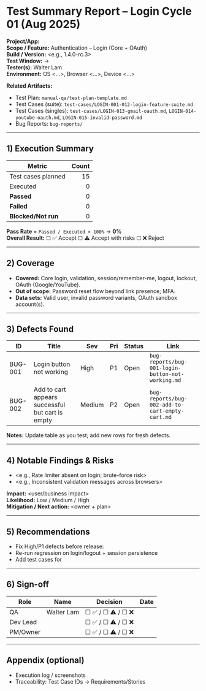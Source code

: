 # Test Summary Report – Login Cycle 01 (Aug 2025)

**Project/App:** <name>  
**Scope / Feature:** Authentication – Login (Core + OAuth)  
**Build / Version:** <e.g., 1.4.0-rc.3>  
**Test Window:** <YYYY-MM-DD> → <YYYY-MM-DD>  
**Tester(s):** Walter Lam  
**Environment:** OS <…>, Browser <…>, Device <…>  

**Related Artifacts:**  
- Test Plan: `manual-qa/test-plan-template.md`  
- Test Cases (suite): `test-cases/LOGIN-001-012-login-feature-suite.md`  
- Test Cases (singles): `test-cases/LOGIN-013-gmail-oauth.md`, `LOGIN-014-youtube-oauth.md`, `LOGIN-015-invalid-password.md`  
- Bug Reports: `bug-reports/`

---

## 1) Execution Summary
| Metric | Count |
|---|---:|
| Test cases planned | 15 |
| Executed | 0 |
| **Passed** | 0 |
| **Failed** | 0 |
| **Blocked/Not run** | 0 |

**Pass Rate** = `Passed / Executed × 100%` → **0%**  
**Overall Result:** ☐ ✅ Accept ☐ ⚠️ Accept with risks ☐ ❌ Reject

---

## 2) Coverage
- **Covered:** Core login, validation, session/remember-me, logout, lockout, OAuth (Google/YouTube).  
- **Out of scope:** Password reset flow beyond link presence; MFA.  
- **Data sets:** Valid user, invalid password variants, OAuth sandbox account(s).

---

## 3) Defects Found
| ID | Title | Sev | Pri | Status | Link |
|---|---|---|---|---|---|
| BUG-001 | Login button not working | High | P1 | Open | `bug-reports/bug-001-login-button-not-working.md` |
| BUG-002 | Add to cart appears successful but cart is empty | Medium | P2 | Open | `bug-reports/bug-002-add-to-cart-empty-cart.md` |

**Notes:** Update table as you test; add new rows for fresh defects.

---

## 4) Notable Findings & Risks
- <e.g., Rate limiter absent on login; brute-force risk>  
- <e.g., Inconsistent validation messages across browsers>

**Impact:** <user/business impact>  
**Likelihood:** Low / Medium / High  
**Mitigation / Next action:** <owner + plan>

---

## 5) Recommendations
- Fix High/P1 defects before release: <IDs>  
- Re-run regression on login/logout + session persistence  
- Add test cases for <gaps discovered>

---

## 6) Sign-off
| Role | Name | Decision | Date |
|---|---|---|---|
| QA | Walter Lam | ☐ ✅ / ☐ ⚠️ / ☐ ❌ | <date> |
| Dev Lead | <name> | ☐ ✅ / ☐ ⚠️ / ☐ ❌ | <date> |
| PM/Owner | <name> | ☐ ✅ / ☐ ⚠️ / ☐ ❌ | <date> |

---

## Appendix (optional)
- Execution log / screenshots  
- Traceability: Test Case IDs → Requirements/Stories
